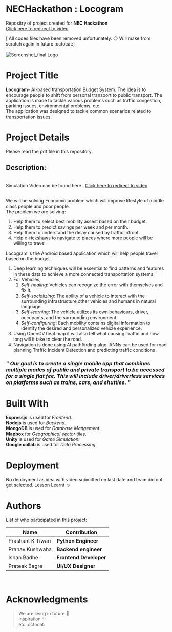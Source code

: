 # NECHackathon : Locogram
Repositry of project created for **NEC Hackathon**<br>
[Click here to redirect to video](https://www.instagram.com/p/CDPMqAbJt18/)

[ All codes files have been removed unfortunately. :neutral_face:  Will make from scratch again in future :octocat:]
<br><br>
![Screenshot_final Logo](https://github.com/mass9/NECHackathon/blob/master/1.png)
# Project Title
**Locogram**- AI-based transportation Budget System.
The idea is to encourage people to shift from personal transport to public transport. The application is made to tackle various problems such as traffic congestion, parking issues, environmental problems, etc.<br/> The application was designed to tackle common scenarios related to transportation issues. <br>


# Project Details
 Please read the pdf file in this repository.

## Description: 
<br> Simulation Video can be found here : [Click here to redirect to video](https://www.instagram.com/p/CDPMqAbJt18/)

<br/>We will be solving Economic problem which will improve lifestyle of middle class people and poor people. <br/>
The problem we are solving:
1. Help them to select best mobility assest based on their  budget.
1. Help them to predict savings per week and per month.
1. Help them to understand the delay caused by traffic infront.
1. Help e-rickshaws to navigate to places where more people will be willing to travel.<br/>

Locogram is the Android based application which will help people travel based on the budget.
1. Deep learning techniques will be essential to find patterns and features in these data to achieve a more connected transportation systems.
1. For Vehicles, 
    1. *Self-healing*: Vehicles can recognize the error with themselves and fix it. 
    1. *Self-socializing*: The ability of a vehicle to interact with the surrounding infrastructure,other vehicles and humans in natural language.
    1. *Self-learning*: The vehicle utilizes its own behaviours, driver, occupants, and the surrounding environment.
    1. *Self-configuring*: Each mobility contains digital information to identify the desired and personalized vehicle experience.
1. Using OpenCV heat map it will also tell what causing Traffic and how long will it take to clear the road. <br>
1. Navigation is done using AI pathfinding algo. ANNs can be used for road planning Traffic Incident Detection and predicting traffic conditions .

### _**" Our goal is to create a single mobile app that combines multiple modes of public and private transport to be accessed for a single flat fee. This will include driver/driverless services on platforms such as trains, cars, and shuttles. "**_

# Built With
**Expressjs** is used for *Frontend*.<br/>**Nodejs** is used for *Backend*.</br>**MongoDB** is used for *Database Mangement*.<br/>**Mapbox** for *Geographical vector tiles*.<br/>**Unity** is used for *Game Simulation.*</br>**Google collab** is used for *Data Processing*

# Deployment
No deployment as idea with video submitted on last date and team did not get selected. Lesson Learnt :relaxed:

# Authors
List of who participated in this project:<br/>

| Name  | Contribution |
| ------------- | ------------- |
| Prashant K Tiwari  | **Python Engineer** |
| Pranav Kushwaha  | **Backend engineer**  |
| Ishan Badhe  | **Frontend Developer**  |
| Prateek Bagre  | **UI/UX Designer**  |
<br>

# Acknowledgments
>We are living in future :rocket:<br/>
>Inspiration :sparkles: <br/>
>etc :octocat:
